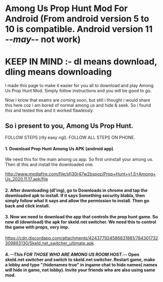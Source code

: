 # Among Us Prop Hunt Mod For Android (From android version 5 to 10 is compatible. Android version 11 _--may--_ not work)

# KEEP IN MIND :- dl means download, dling means downloading

I made this page to make it easier for you all to download and play Among Us Prop Hunt Mod. Simply follow instructions and you will be good to go.

Now i know that exams are coming soon, but still i thought i would share this here coz i am bored of normal among us and hide & seek. So i found this and tested this and it worked flawlessly.

## So i present to you, Among Us Prop Hunt.

FOLLOW STEPS (rlly easy ngl). FOLLOW ALL STEPS ON PHONE.

#### 1. Download Prop Hunt Among Us APK (android app)

We need this for the main among us app. So first uninstall your among us. Then dl this and install the downloaded one.

http://www.mediafire.com/file/sfj30r47w2bspoz/Prop+Hunt+v1.5+Among+Us_2020.11.17.apk/file

#### 2. After downloading (dl'ing), go to Downloads in chrome and tap the downloaded apk to install. If it says Something security blabla, then simply follow what it says and allow the permission to install. Then go back and click install.

#### 3. Now we need to download the app that controls the prop hunt game. So now dl (download) the apk for skeld.net switcher. We need this to control the game with props, very imp.

https://cdn.discordapp.com/attachments/424377924586831881/784301732309893130/Skeld.net_switcher_ultimate.apk

#### 4. _--This FOR THOSE WHO ARE AMONG US ROOM HOST.--_ Open skeld.net switcher and switch to skeld.net switcher. Restart game, make a lobby and type "/hidenames true" in ingame chat to hide names( names will hide in game, not lobby). Invite your friends who are also using same mod.


